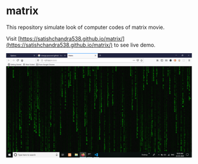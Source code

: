 # matrix
This repository simulate look of computer codes of matrix movie.

Visit [https://satishchandra538.github.io/matrix/](https://satishchandra538.github.io/matrix/) to see live demo.


![GitHub Logo](https://raw.githubusercontent.com/satishchandra538/matrix/bf01f236098d3afd49610bb8ab18b3a2faffae50/Screenshot.png)
